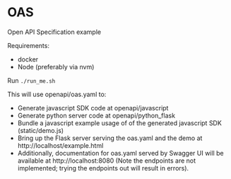# OAS
Open API Specification example

Requirements:
* docker
* Node (preferably via nvm)

Run `./run_me.sh`

This will use openapi/oas.yaml to:
* Generate javascript SDK code at openapi/javascript
* Generate python server code at openapi/python_flask
* Bundle a javascript example usage of of the generated javascript SDK (static/demo.js)
* Bring up the Flask server serving the oas.yaml and the demo at http://localhost/example.html
* Additionally, documentation for oas.yaml served by Swagger UI will be available at http://localhost:8080  (Note the endpoints are not implemented; trying the endpoints out will result in errors).
